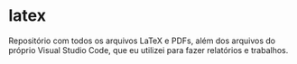 # latex
Repositório com todos os arquivos LaTeX e PDFs, além dos arquivos do próprio Visual Studio Code, que eu utilizei para fazer relatórios e trabalhos.
